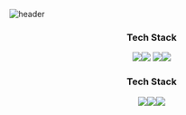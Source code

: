 ![header](https://capsule-render.vercel.app/api?type=soft&color=9033FF&height=300&section=header&text=^-^&fontSize=90&fontColor=FEFEFE)


<h3 align='center'> Tech Stack </h3>


<p align='center'>
<img src="https://img.shields.io/badge/python-3776AB?style=for-the-badge&logo=python&logoColor=white"><img src="https://img.shields.io/badge/mysql-4479A1?style=for-the-badge&logo=mysql&logoColor=white"> <img src="https://img.shields.io/badge/django-092E20?style=for-the-badge&logo=django&logoColor=white"><img src="https://img.shields.io/badge/linux-FCC624?style=for-the-badge&logo=linux&logoColor=black"> 
</p>

<h3 align='center'> Tech Stack </h3>

<p align='center'>
<img src="https://img.shields.io/badge/github-181717?style=for-the-badge&logo=github&logoColor=white"><img src="https://img.shields.io/badge/git-F05032?style=for-the-badge&logo=git&logoColor=white"><img src="https://img.shields.io/badge/slack-F05032?style=for-the-badge&logo=slack&logoColor=white">
</p>






